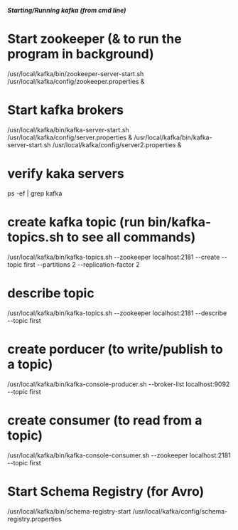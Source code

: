 ***Starting/Running kafka (from cmd line)***

# Start zookeeper (& to run the program in background)
/usr/local/kafka/bin/zookeeper-server-start.sh /usr/local/kafka/config/zookeeper.properties &

# Start kafka brokers
/usr/local/kafka/bin/kafka-server-start.sh /usr/local/kafka/config/server.properties &
/usr/local/kafka/bin/kafka-server-start.sh /usr/local/kafka/config/server2.properties &

# verify kaka servers
ps -ef | grep kafka

# create kafka topic (run bin/kafka-topics.sh to see all commands)
/usr/local/kafka/bin/kafka-topics.sh --zookeeper localhost:2181 --create --topic first --partitions 2 --replication-factor 2

# describe topic
/usr/local/kafka/bin/kafka-topics.sh --zookeeper localhost:2181 --describe --topic first

# create porducer (to write/publish to a topic)
/usr/local/kafka/bin/kafka-console-producer.sh --broker-list localhost:9092 --topic first

# create consumer (to read from a topic)
/usr/local/kafka/bin/kafka-console-consumer.sh --zookeeper localhost:2181 --topic first

# Start Schema Registry (for Avro)
/usr/local/kafka/bin/schema-registry-start /usr/local/kafka/config/schema-registry.properties